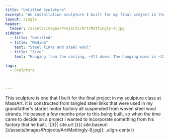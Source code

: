 ```yaml
---
title: "Untitled Sculpture"
excerpt: "An installation sculpture I built for my final project in the sculpture class at MassArt"
layout: single
header:
  teaser: /assets/images/Projects/Art/Mattingly-9.jpg
sidebar:
  - title: "Untitled"
  - title: "Medium"
    text: "Steel links and steel wool"
  - title: "Size"
    text: "Hanging from the ceiling, ~4ft down. The hanging mass is ~12" in diameter."

tags:
  - Sculpture

  

---
```


This sculpture is one that I built for the final project in my sculpture class at MassArt. It is constructed from tangled steel links that were used in my grandfather's starter motor factory all suspended from woven steel wool strands. He passed a few months prior to this being built, so when the time came to decide on a project I wanted to incorporate something from his factory that he built. 
![]({{ site.url }}{{ site.baseurl }}/assets/images/Projects/Art/Mattingly-9.jpg){: .align-center}


